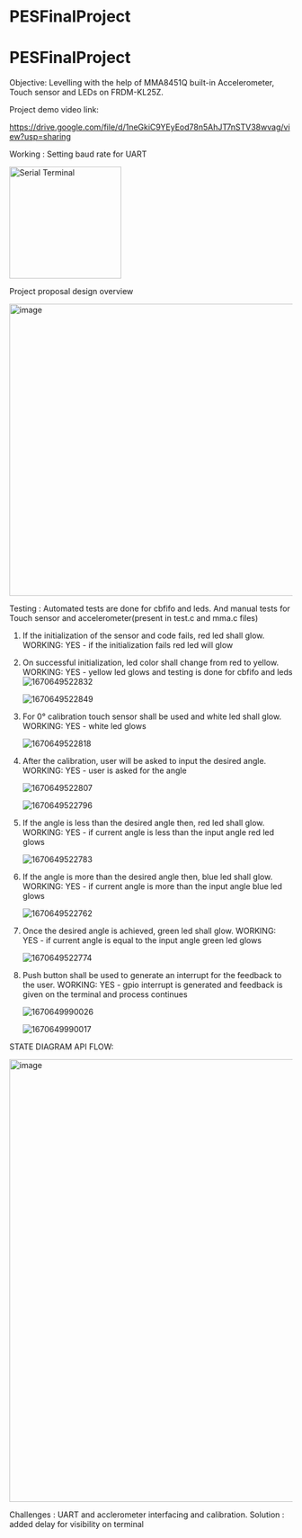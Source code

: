 # PESFinalProject

# PESFinalProject

Objective: Levelling with the help of MMA8451Q built-in Accelerometer, Touch sensor and
LEDs on FRDM-KL25Z.

Project demo video link: 

https://drive.google.com/file/d/1neGkiC9YEyEod78n5AhJT7nSTV38wvag/view?usp=sharing

Working : Setting baud rate for UART 

<img width="199" alt="Serial Terminal" src="https://user-images.githubusercontent.com/112549892/206834981-8d925abe-2e4f-4778-a89a-bd7087658099.png">

Project proposal design overview 

<img width="519" alt="image" src="https://user-images.githubusercontent.com/112549892/206834999-3ad7acd3-a0c5-4f4b-a8df-993a08584770.png">

Testing : Automated tests are done for cbfifo and leds. And manual tests for Touch sensor and accelerometer(present in test.c and mma.c files)

1. If the initialization of the sensor and code fails, red led shall glow.
   WORKING: YES - if the initialization fails red led will glow
   
   
2. On successful initialization, led color shall change from red to yellow.
   WORKING: YES - yellow led glows and testing is done for cbfifo and leds
   ![1670649522832](https://user-images.githubusercontent.com/112549892/206835086-8d52a832-76df-46d3-ba11-c4226804fc60.jpg)
   
   ![1670649522849](https://user-images.githubusercontent.com/112549892/206835090-5095c680-9694-4dae-944d-551f69791259.jpg)

   
3. For 0° calibration touch sensor shall be used and white led shall glow.
   WORKING: YES - white led glows 
   
   ![1670649522818](https://user-images.githubusercontent.com/112549892/206835107-d2029e24-dd55-432e-9559-bb2948858ba2.jpg)

   
4. After the calibration, user will be asked to input the desired angle.
   WORKING: YES - user is asked for the angle
   
   ![1670649522807](https://user-images.githubusercontent.com/112549892/206835115-c9db5cc8-522d-4b16-ada4-6f69966e4292.jpg)
   
   ![1670649522796](https://user-images.githubusercontent.com/112549892/206835124-387f4dde-584b-4ed8-8096-3fc7f2113232.jpg)

5. If the angle is less than the desired angle then, red led shall glow.
   WORKING: YES - if current angle is less than the input angle red led glows
   
   ![1670649522783](https://user-images.githubusercontent.com/112549892/206835133-742464f3-0491-4797-bd46-09624c08137a.jpg)

6. If the angle is more than the desired angle then, blue led shall glow.
   WORKING: YES - if current angle is more than the input angle blue led glows
   
   ![1670649522762](https://user-images.githubusercontent.com/112549892/206835142-9730bd35-2137-44d4-adff-71c1ae3ef207.jpg)

   
7. Once the desired angle is achieved, green led shall glow.
   WORKING: YES - if current angle is equal to the input angle green led glows
   
   ![1670649522774](https://user-images.githubusercontent.com/112549892/206835144-35e358c6-53d9-4125-9272-34cfb1e52742.jpg)

   
8. Push button shall be used to generate an interrupt for the feedback to the user.
   WORKING: YES - gpio interrupt is generated and feedback is given on the terminal and process continues
   
   ![1670649990026](https://user-images.githubusercontent.com/112549892/206835154-be6c76d2-0233-4603-a332-da132e86596e.jpg)
   
   ![1670649990017](https://user-images.githubusercontent.com/112549892/206835158-a3642a89-b7e1-4482-8a74-b10d1845bf9a.jpg)


STATE DIAGRAM API FLOW:

<img width="787" alt="image" src="https://user-images.githubusercontent.com/112549892/206835165-e80ea0fe-2563-4551-90a4-d61ee2b95b06.png">

Challenges : UART and acclerometer interfacing and calibration. Solution : added delay for visibility on terminal

